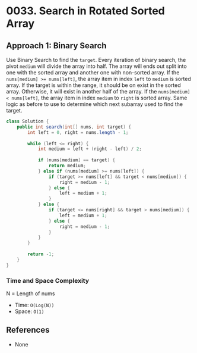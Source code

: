 # 0033. Search in Rotated Sorted Array

## Approach 1: Binary Search
Use Binary Search to find the `target`. Every iteration of binary search, the pivot `medium` will divide the array into half. The array will ends out split into one with the sorted array and another one with non-sorted array. If the `nums[medium] >= nums[left]`, the array item in index `left` to `medium` is sorted array. If the target is within the range, it should be on exist in the sorted array. Otherwise, it will exist in another half of the array. If the `nums[medium] < nums[left]`, the array item in index `medium` to `right` is sorted array. Same logic as before to use to determine which next subarray used to find the target.

```Java
class Solution {
    public int search(int[] nums, int target) {
        int left = 0, right = nums.length - 1;
        
        while (left <= right) {
            int medium = left + (right - left) / 2;
            
            if (nums[medium] == target) {
                return medium;
            } else if (nums[medium] >= nums[left]) {
                if (target >= nums[left] && target < nums[medium]) {
                    right = medium - 1;
                } else {
                    left = medium + 1;
                }
            } else {
                if (target <= nums[right] && target > nums[medium]) {
                    left = medium + 1;
                } else {
                    right = medium - 1;
                }
            }
        }
        
        return -1;
    }
}
```

### Time and Space Complexity

N = Length of nums
- Time: `O(Log(N))`
- Space: `O(1)`

## References
- None